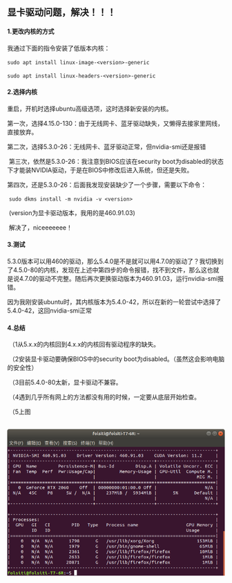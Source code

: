 ## 显卡驱动问题，解决！！！

#### 1.更改内核的方式

我通过下面的指令安装了低版本内核：

`sudo apt install linux-image-<version>-generic`

`sudo apt install linux-headers-<version>-generic`

#### 2.选择内核

重启，开机时选择ubuntu高级选项，这时选择新安装的内核。

​		第一次，选择4.15.0-130：由于无线网卡、蓝牙驱动缺失，又懒得去接家里网线，直接放弃。

​		第二次，选择5.3.0-26：无线网卡、蓝牙驱动正常，但nvidia-smi还是报错

​		第三次，依然是5.3.0-26：我注意到BIOS应该在security boot为disabled的状态下才能装NVIDIA驱动，于是在BIOS中修改后进入系统，但还是失败。

​		第四次，还是5.3.0-26：后面我发现安装缺少了一个步骤，需要以下命令：

​		`sudo dkms install -m nvidia -v <version>` 

​		(version为显卡驱动版本，我用的是460.91.03)

​		解决了，niceeeeeee！

#### 3.测试

5.3.0版本可以用460的驱动，那么5.4.0是不是就可以用4.7.0的驱动了？我切换到了4.5.0-80的内核，发现在上述中第四步的命令报错，找不到文件，那么这也就是说4.7.0的驱动不完整。随后再次更换驱动版本为460.91.03，运行nvidia-smi报错。 

因为我刚安装ubuntu时，其内核版本为5.4.0-42，所以在新的一轮尝试中选择了5.4.0-42，这回nvidia-smi正常

#### 4.总结

​	（1从5.x.x的内核回到4.x.x的内核回有驱动程序的缺失。

​	（2安装显卡驱动要确保BIOS中的security boot为disabled。（虽然这会影响电脑的安全性）

​	（3目前5.4.0-80太新，显卡驱动不兼容。

​	（4遇到几乎所有网上的方法都没有用的时候，一定要从底层开始检查。

​	（5上图

​		![](https://github.com/Folsiti/myworks/blob/main/img/pic.png)

